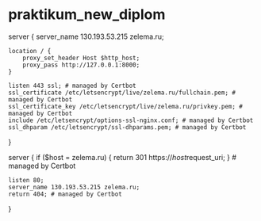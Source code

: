 # praktikum_new_diplom

server {
    server_name 130.193.53.215 zelema.ru;

    location / {
        proxy_set_header Host $http_host;
        proxy_pass http://127.0.0.1:8000;
    }

    listen 443 ssl; # managed by Certbot
    ssl_certificate /etc/letsencrypt/live/zelema.ru/fullchain.pem; # managed by Certbot
    ssl_certificate_key /etc/letsencrypt/live/zelema.ru/privkey.pem; # managed by Certbot
    include /etc/letsencrypt/options-ssl-nginx.conf; # managed by Certbot
    ssl_dhparam /etc/letsencrypt/ssl-dhparams.pem; # managed by Certbot
}

server {
    if ($host = zelema.ru) {
        return 301 https://$host$request_uri;
    } # managed by Certbot

    listen 80;
    server_name 130.193.53.215 zelema.ru;
    return 404; # managed by Certbot


}

